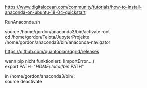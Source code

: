 https://www.digitalocean.com/community/tutorials/how-to-install-anaconda-on-ubuntu-18-04-quickstart

RunAnaconda.sh  

source /home/gordon/anaconda3/bin/activate root  
cd /home/gordon/Telota/JupyterProjekte  
/home/gordon/anaconda3/bin/anaconda-navigator  

https://github.com/quantopian/qgrid/releases  

wenn pip nicht funktioniert: (ImportError....)    
export PATH="${HOME}/.local/bin:$PATH"    


in /home/gordon/anaconda3/bin/:   
source deactivate   
